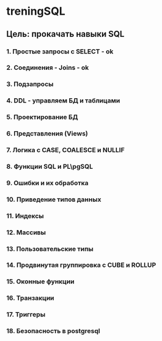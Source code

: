 # treningSQL
## Цель: прокачать навыки SQL 
### 1. Простые запросы с SELECT - ok
### 2. Соединения - Joins - ok
### 3. Подзапросы
### 4. DDL - управляем БД и таблицами
### 5. Проектирование БД
### 6. Представления (Views)
### 7. Логика с CASE, COALESCE и NULLIF
### 8. Функции SQL и PL\pgSQL
### 9. Ошибки и их обработка
### 10. Приведение типов данных
### 11. Индексы
### 12. Массивы
### 13. Пользовательские типы
### 14. Продвинутая группировка с CUBE и ROLLUP
### 15. Оконные функции
### 16. Транзакции
### 17. Триггеры
### 18. Безопасность в postgresql




